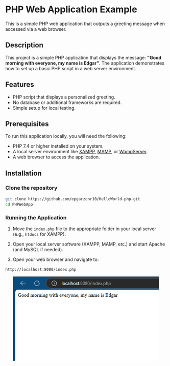 # PHP Web Application Example

This is a simple PHP web application that outputs a greeting message when accessed via a web browser.

## Description

This project is a simple PHP application that displays the message: **"Good morning with everyone, my name is Edgar"**. The application demonstrates how to set up a basic PHP script in a web server environment.

## Features

- PHP script that displays a personalized greeting.
- No database or additional frameworks are required.
- Simple setup for local testing.

## Prerequisites

To run this application locally, you will need the following:

- PHP 7.4 or higher installed on your system.
- A local server environment like [XAMPP](https://www.apachefriends.org/index.html), [MAMP](https://www.mamp.info/en/), or [WampServer](https://www.wampserver.com/en/).
- A web browser to access the application.

## Installation

### Clone the repository

```bash
git clone https://github.com/epgarzonr10/HelloWorld-php.git
cd PHPWebApp
```
### Running the Application

1. Move the `index.php` file to the appropriate folder in your local server (e.g., `htdocs` for XAMPP).

2. Open your local server software (XAMPP, MAMP, etc.) and start Apache (and MySQL if needed).

3. Open your web browser and navigate to:
```bash
http://localhost:8080/index.php

```
<p align="center">
  <img src="Img/Hellophp.PNG" alt="Hello">
</p>
